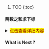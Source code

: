 

1. TOC
{:toc}

#### 两数之和求下标
<details>
  <summary><mark><font color=darkred>点击查看详细内容</font></mark></summary>
  <p>给定一个整数数组 nums 和一个整数目标值 target，请你在该数组中找出 和为目标值 target  的那 两个 整数，并返回它们的数组下标。

你可以假设每种输入只会对应一个答案。但是，数组中同一个元素在答案里不能重复出现。

你可以按任意顺序返回答案。

- int[] nums = new int[] { 2, 1, 10, 1, 3, 5 ,7,4}
- target=9
- 求X+Y=9的两书在数组中的下标索引 
- 答案 [0,6]

解：X+Y=target(9)，target已经知道了=9，那么在遍历的时候，X值也是知道的，target-X=Y即可求出需要的值，在通过判断数组中是否存在这个数值即可</p>
  <pre><code>  
 public int[] GetIndex() {
            int[] nums = new int[] { 2, 1, 10, 1, 3, 5 ,7,4};
            int target = 9;
            List<int> map = new List<int>(nums);//将数组转成列表
            int[] result=new int[2];
            for (int i = 0; i < nums.Length; i++)//遍历数组
            {
                int delta = target - nums[i];//利用target-X求出Y得值
                if (map.Contains(delta))//如果列表中包含这个值即返回下标
                {
                    result = new int[] { i, map.IndexOf(delta) };
                    break;
                }
            }
            return result;
        }
  </code></pre>
</details>






#### What is Next ?




